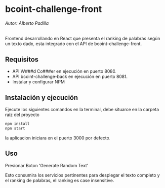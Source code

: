 
# bcoint-challenge-front
###### Autor: Alberto Padilla

Frontend desarrollando en React que presenta el ranking de palabras según un texto dado, esta integrado con el API de bcoint-challenge-front.

## Requisitos
- API W###d Co###er en ejecución en puerto 8080.
- API bcoint-challenge-back en ejecución en puerto 8081.
- Instalar y configurar NPM

## Instalación y ejecución

Ejecute los siguientes comandos en la terminal, debe  situarce en la carpeta raiz del proyecto

```bash
npm install
npm start
```
la aplicacion iniciara en el puerto 3000 por defecto.

## Uso

Presionar Boton 'Generate Random Text'

Esto consumira los servicios pertinentes para desplegar el texto completo y el ranking de palabras, el ranking es case insensitive.
